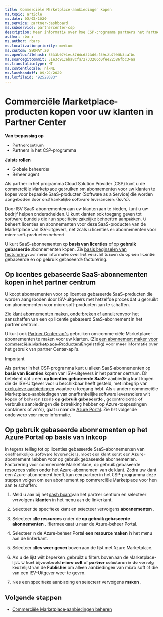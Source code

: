 ```yaml
---
title: Commerciële Marketplace-aanbiedingen kopen
ms.topic: article
ms.date: 05/05/2020
ms.service: partner-dashboard
ms.subservice: partnercenter-csp
description: Meer informatie over hoe CSP-programma partners het Partner Center Marketplace kunnen gebruiken om klanten te kopen van SaaS-aanbiedingen van onafhankelijke software leveranciers (Isv's).
author: rbars
ms.author: rbars
ms.localizationpriority: medium
ms.custom: SEOMAY.20
ms.openlocfilehash: 7533b0791ec8760c6223d6af59c2b7995b34a7bc
ms.sourcegitcommit: 51e3c912eba8cfa72733206c0fee22386fbc34aa
ms.translationtype: MT
ms.contentlocale: nl-NL
ms.lasthandoff: 09/22/2020
ms.locfileid: "92528583"
---
```

# <a name="purchase-commercial-marketplace-products-for-your-customers-in-partner-center"></a>Commerciële Marketplace-producten kopen voor uw klanten in Partner Center

**Van toepassing op**

- Partnercentrum
- Partners in het CSP-programma

**Juiste rollen**

- Globale beheerder
- Beheer agent

Als partner in het programma Cloud Solution Provider (CSP) kunt u de commerciële Marketplace gebruiken om abonnementen voor uw klanten te kopen voor bepaalde SaaS-producten (Software as a Service) die worden aangeboden door onafhankelijke software leveranciers (Isv's). 

Door ISV SaaS-abonnementen aan uw klanten aan te bieden, kunt u uw bedrijf helpen onderscheiden. U kunt klanten ook toegang geven tot software bundels die hun specifieke zakelijke behoeften aanpakken. U beheert licenties en abonnementen voor deze SaaS-producten van de Marketplace van ISV-uitgevers, net zoals u licenties en abonnementen voor micro soft-producten beheert.

U kunt SaaS-abonnementen op **basis van licenties** of op **gebruik gebaseerde** abonnementen kopen. Zie [basis beginselen van facturering](billing-basics.md)voor meer informatie over het verschil tussen de op een licentie gebaseerde en op gebruik gebaseerde facturering.

## <a name="purchase-license-based-saas-subscriptions-in-partner-center"></a>Op licenties gebaseerde SaaS-abonnementen kopen in het partner centrum

U koopt abonnementen voor op licenties gebaseerde SaaS-producten die worden aangeboden door ISV-uitgevers met hetzelfde proces dat u gebruikt om abonnementen voor micro soft-producten aan te schaffen.

Zie [klant abonnementen maken, onderbreken of annuleren](create-a-new-subscription.md#create-a-new-subscription)voor het aanschaffen van een op licentie gebaseerd SaaS-abonnement in het partner centrum.

U kunt ook [Partner Center-api's](/partner-center/develop/) gebruiken om commerciële Marketplace-abonnementen te maken voor uw klanten. (Zie [een abonnement maken voor commerciële Marketplace-Producten](/partner-center/develop/create-subscription-azure-marketplace-products)(Engelstalig) voor meer informatie over het gebruik van partner Center-api's.

>[!IMPORTANT]
> Als partner in het CSP-programma kunt u alleen SaaS-abonnementen op **basis van licenties** kopen van ISV-uitgevers in het partner centrum. Dit betekent dat u een **op licenties gebaseerde SaaS-** aanbieding kunt kopen die de ISV-Uitgever voor u beschikbaar heeft gesteld, met inbegrip van [exclusieve aanbiedingen](csp-commercial-marketplace-discover.md#learn-about-marketplace-exclusive-offers) waartoe u toegang hebt. Als u andere commerciële Marketplace-aanbiedingen van onafhankelijke software leveranciers wilt kopen of beheren (zoals **op gebruik gebaseerde** , gecontroleerde of verbruiks aanbiedingen die betrekking hebben op Azure-toepassingen, containers of vm's), gaat u naar de [Azure Portal](https://portal.azure.com/). Zie het volgende onderwerp voor meer informatie.

## <a name="purchase-usage-based-subscriptions-in-the-azure-portal"></a>Op gebruik gebaseerde abonnementen op het Azure Portal op basis van inkoop

In tegens telling tot op licenties gebaseerde SaaS-abonnementen van onafhankelijke software leveranciers, moet een klant eerst een Azure-abonnement hebben voor op gebruik gebaseerde abonnementen. Facturering voor commerciële Marketplace, op gebruik gebaseerde resources vallen onder het Azure-abonnement van de klant. Zodra uw klant een Azure-abonnement heeft, kan een partner in het CSP-programma deze stappen volgen om een abonnement op commerciële Marketplace voor hen aan te schaffen:

1. Meld u aan bij het [dash board](https://partner.microsoft.com/dashboard)van het partner centrum en selecteer vervolgens **klanten** in het menu aan de linkerkant.

2. Selecteer de specifieke klant en selecteer vervolgens **abonnementen** .  

3. Selecteer **alle resources** onder de **op gebruik gebaseerde abonnementen** . Hiermee gaat u naar de Azure-beheer Portal.

4. Selecteer in de Azure-beheer Portal **een resource maken** in het menu aan de linkerkant.

5. Selecteer **alles weer geven** boven aan de lijst met Azure Marketplace.

6. Als u de lijst wilt beperken, gebruikt u filters boven aan de Marketplace-lijst. U kunt bijvoorbeeld **micro soft** of **partner** selecteren in de vervolg keuzelijst van de **Publisher** om alleen aanbiedingen van micro soft of die van een ISV-Uitgever weer te geven.

7. Kies een specifieke aanbieding en selecteer vervolgens **maken** .

## <a name="next-steps"></a>Volgende stappen

- [Commerciële Marketplace-aanbiedingen beheren](csp-commercial-marketplace-purchase.md)